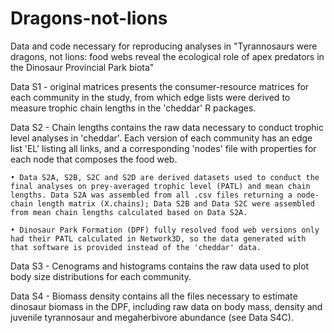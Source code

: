 # Dragons-not-lions

Data and code necessary for reproducing analyses in "Tyrannosaurs were dragons, not lions: food webs reveal the ecological role of apex predators in the Dinosaur Provincial Park biota"



Data S1 - original matrices presents the consumer-resource matrices for each community in the study, from which edge lists were derived to measure trophic chain lengths in the 'cheddar' R packages.


Data S2 - Chain lengths contains the raw data necessary to conduct trophic level analyses in 'cheddar'. Each version of each community has an edge list 'EL' listing all links, and a corresponding 'nodes' file with properties for each node that composes the food web.

    • Data S2A, S2B, S2C and S2D are derived datasets used to conduct the final analyses on prey-averaged trophic level (PATL) and mean chain lengths. Data S2A was assembled from all .csv files returning a node-chain length matrix (X.chains); Data S2B and Data S2C were assembled from mean chain lengths calculated based on Data S2A.
    
    • Dinosaur Park Formation (DPF) fully resolved food web versions only had their PATL calculated in Network3D, so the data generated with that software is provided instead of the 'cheddar' data.


Data S3 - Cenograms and histograms contains the raw data used to plot body size distributions for each community.


Data S4 - Biomass density contains all the files necessary to estimate dinosaur biomass in the DPF, including raw data on body mass, density and juvenile tyrannosaur and megaherbivore abundance (see Data S4C).
